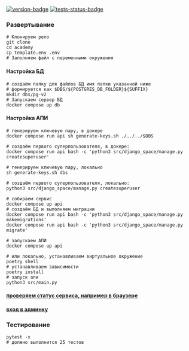 [![version-badge][version-badge]][main-branch-link] [![tests-status-badge][tests-status-badge]][main-branch-link]

[version-badge]: https://img.shields.io/badge/version-1.0.0-%230071C5?style=for-the-badge&logo=semver&logoColor=orange
[tests-status-badge]: https://img.shields.io/badge/test-passed-green?style=for-the-badge&logo=pytest&logoColor=orange
[main-branch-link]: https://github.com/MavlinD/academy

### Развертывание

```shell
# Клонируем репо
git clone 
cd academy
cp template.env .env
# Заполняем файл с переменными окружения
```
#### Настройка БД
```shell
# создаём папку для файлов БД имя папки указанной ниже
# формируется как $DBS/${POSTGRES_DB_FOLDER}${SUFFIX} 
mkdir dbs/pg-v2
# Запускаем сервер БД
docker compose up db
```
#### Настройка АПИ
```shell
# генерируем ключевую пару, в докере
docker compose run api sh generate-keys.sh ./../../$DBS

# создаём первого суперпользователя, в докере:
docker compose run api bash -c 'python3 src/django_space/manage.py createsuperuser'

# генерируем ключевую пару, локально
sh generate-keys.sh dbs

# создаём первого суперпользователя, локально:
python3 src/django_space/manage.py createsuperuser

# собираем сервис
docker compose up api
# создаём БД и выполняем миграции
docker compose run api bash -c 'python3 src/django_space/manage.py makemigrations'
docker compose run api bash -c 'python3 src/django_space/manage.py migrate'

# запускаем АПИ
docker compose up api

# или локально, устанавливаем виртуальное окружение
poetry shell
# устанавливаем зависимости
poetry install
# запуск апи
python3 src/main.py
```
#### [проверяем статус сервиса, например в браузере](http://localhost:8000/api/docs)  
#### [вход в админку](http://localhost:8000/django/admin)

### Тестирование
```shell
pytest -x
# должно выполнится 25 тестов
```

